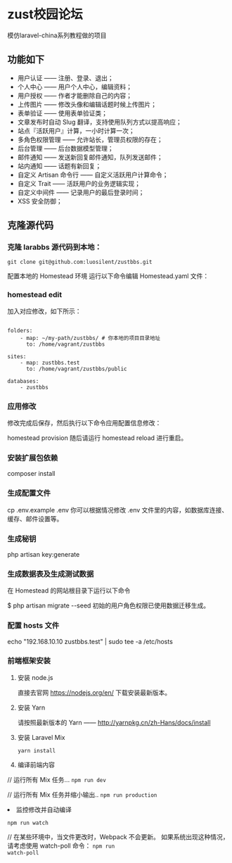 # zust校园论坛 

<p>模仿laravel-china系列教程做的项目</p>

## 功能如下
<ul>
<li>用户认证 —— 注册、登录、退出；</li>
<li>个人中心 —— 用户个人中心，编辑资料；</li>
<li>用户授权 —— 作者才能删除自己的内容；</li>
<li>上传图片 —— 修改头像和编辑话题时候上传图片；</li>
<li>表单验证 —— 使用表单验证类；</li>
<li>文章发布时自动 Slug 翻译，支持使用队列方式以提高响应；</li>
<li>站点『活跃用户』计算，一小时计算一次；</li>
<li>多角色权限管理 —— 允许站长，管理员权限的存在；</li>
<li>后台管理 —— 后台数据模型管理；</li>
<li>邮件通知 —— 发送新回复邮件通知，队列发送邮件；</li>
<li>站内通知 —— 话题有新回复；</li>
<li>自定义 Artisan 命令行 —— 自定义活跃用户计算命令；</li>
<li>自定义 Trait —— 活跃用户的业务逻辑实现；</li>
<li>自定义中间件 —— 记录用户的最后登录时间；</li>
<li>XSS 安全防御；</li>
</ul>

## 克隆源代码
### 克隆 larabbs 源代码到本地：

<pre><code>git clone git@github.com:luosilent/zustbbs.git</code></pre>
 配置本地的 Homestead 环境
 运行以下命令编辑 Homestead.yaml 文件：

### homestead edit
加入对应修改，如下所示：

<pre><code>
folders:
    - map: ~/my-path/zustbbs/ # 你本地的项目目录地址
      to: /home/vagrant/zustbbs

sites:
    - map: zustbbs.test
      to: /home/vagrant/zustbbs/public

databases:
    - zustbbs
</code></pre>
### 应用修改

修改完成后保存，然后执行以下命令应用配置信息修改：

homestead provision
随后请运行 homestead reload 进行重启。

### 安装扩展包依赖
composer install
### 生成配置文件
cp .env.example .env
你可以根据情况修改 .env 文件里的内容，如数据库连接、缓存、邮件设置等。

### 生成秘钥
php artisan key:generate
### 生成数据表及生成测试数据
在 Homestead 的网站根目录下运行以下命令

$ php artisan migrate --seed
初始的用户角色权限已使用数据迁移生成。

### 配置 hosts 文件
echo "192.168.10.10   zustbbs.test" | sudo tee -a /etc/hosts

### 前端框架安装
<ol> 
<li>安装 node.js</li>

直接去官网 https://nodejs.org/en/ 下载安装最新版本。

<li> 安装 Yarn</li>

请按照最新版本的 Yarn —— http://yarnpkg.cn/zh-Hans/docs/install

<li> 安装 Laravel Mix</li>

<code>yarn install</code>
<li>编译前端内容</li>
</ol>
// 运行所有 Mix 任务...
<code>npm run dev</code>

// 运行所有 Mix 任务并缩小输出..
<code>npm run production</code>
<li> 监控修改并自动编译</li>

<code>npm run watch</code>

// 在某些环境中，当文件更改时，Webpack 不会更新。
如果系统出现这种情况，请考虑使用 watch-poll 命令：
<code>npm run watch-poll</code>
